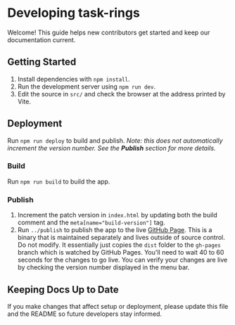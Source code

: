 # Developing task-rings
Welcome! This guide helps new contributors get started and keep our documentation current.

## Getting Started
1. Install dependencies with `npm install`.
2. Run the development server using `npm run dev`.
3. Edit the source in `src/` and check the browser at the address printed by Vite.

## Deployment
Run `npm run deploy` to build and publish.
*Note: this does not automatically increment the version number. See the **Publish** section for more details.*

### Build
Run `npm run build` to build the app.

### Publish
1. Increment the patch version in `index.html` by updating both the build
   comment and the `meta[name="build-version"]` tag.
2. Run `../publish` to publish the app to the live [GitHub Page](https://codefractal.github.io/task-rings).
   This is a binary that is maintained separately and lives outside of source control. Do not modify.
   It essentially just copies the `dist` folder to the `gh-pages` branch which is watched by GitHub Pages.
   You'll need to wait 40 to 60 seconds for the changes to go live. You can
   verify your changes are live by checking the version number displayed in the
   menu bar.

## Keeping Docs Up to Date
If you make changes that affect setup or deployment, please update this file and the README so future developers stay informed.

